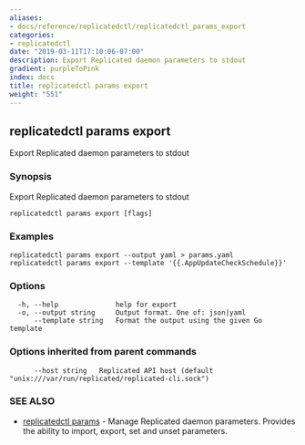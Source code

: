 ```yaml
---
aliases:
- docs/reference/replicatedctl/replicatedctl_params_export
categories:
- replicatedctl
date: "2019-03-11T17:10:06-07:00"
description: Export Replicated daemon parameters to stdout
gradient: purpleToPink
index: docs
title: replicatedctl params export
weight: "551"
---
```


## replicatedctl params export

Export Replicated daemon parameters to stdout

### Synopsis

Export Replicated daemon parameters to stdout

```
replicatedctl params export [flags]
```

### Examples

```
replicatedctl params export --output yaml > params.yaml
replicatedctl params export --template '{{.AppUpdateCheckSchedule}}'
```

### Options

```
  -h, --help              help for export
  -o, --output string     Output format. One of: json|yaml
      --template string   Format the output using the given Go template
```

### Options inherited from parent commands

```
      --host string   Replicated API host (default "unix:///var/run/replicated/replicated-cli.sock")
```

### SEE ALSO

* [replicatedctl params](/api/replicatedctl/replicatedctl_params/)	 - Manage Replicated daemon parameters. Provides the ability to import, export, set and unset parameters.

